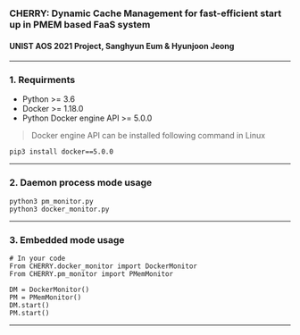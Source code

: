 ### CHERRY: Dynamic Cache Management for fast-efficient start up in PMEM based FaaS system  
#### UNIST AOS 2021 Project, Sanghyun Eum & Hyunjoon Jeong  
---
### 1. Requirments  
* Python >= 3.6  
* Docker >= 1.18.0  
* Python Docker engine API >= 5.0.0
 > Docker engine API can be installed following command in Linux  
```
pip3 install docker==5.0.0
```  
---
### 2. Daemon process mode usage  
```
python3 pm_monitor.py  
python3 docker_monitor.py  
```
---
### 3. Embedded mode usage
```
# In your code  
From CHERRY.docker_monitor import DockerMonitor  
From CHERRY.pm_monitor import PMemMonitor  

DM = DockerMonitor()  
PM = PMemMonitor()  
DM.start()  
PM.start()  
```
---
